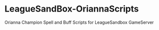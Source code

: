 # LeagueSandBox-OriannaScripts
Orianna Champion Spell and Buff Scripts for LeagueSandbox GameServer
